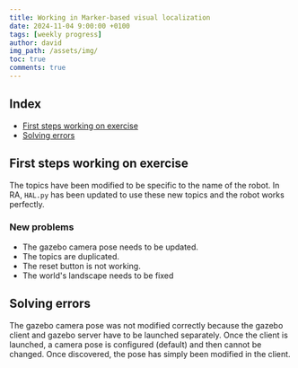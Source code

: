 ```yaml
---
title: Working in Marker-based visual localization
date: 2024-11-04 9:00:00 +0100
tags: [weekly progress]
author: david
img_path: /assets/img/
toc: true
comments: true
---
```


## Index

- [First steps working on exercise](#first-steps-working-on-exercise)
- [Solving errors](#solving-errors)

## First steps working on exercise

The topics have been modified to be specific to the name of the robot.
In RA, `HAL.py` has been updated to use these new topics and the robot works perfectly.

### New problems

- The gazebo camera pose needs to be updated.
- The topics are duplicated.
- The reset button is not working.
- The world's landscape needs to be fixed

## Solving errors

The gazebo camera pose was not modified correctly because the gazebo client and gazebo server have to be launched separately. Once the client is launched, a camera pose is configured (default) and then cannot be changed. Once discovered, the pose has simply been modified in the client.